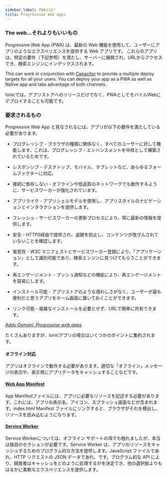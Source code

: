 ```yaml
---
sidebar_label: PWAとは?
title: Progressive Web Apps
---
```


<head>
  <title>Progressive Web Applications: PWAとは - Ionic Documentation</title>
  <meta
    name="description"
    content="What is a PWA? A Progressive Web Application uses modern web capabilities to deliver an app-like experience. Read our core concept documentation to learn more."
  />
</head>

<!-- TOC goes here -->

### The web...それよりもいいもの

Progressive Web App (PWA) は、最新の Web 機能を使用して、ユーザーにアプリのようなエクスペリエンスを提供する Web アプリです。
これらのアプリは、特定の要件（下記参照）を満たし、サーバーに展開され、URLからアクセスでき、検索エンジンにインデックスされます。

This can work in conjunction with [Capacitor](https://capacitorjs.com) to provide a multiple deploy targets for all your users.
You can deploy your app as a PWA as well as Native app and take advantage of both channels.

Ionicでは、アプリストアへのリリースだけでなく、PWAとしてモバイルWebにデプロイすることも可能です。

### 要求されるもの

Progressive Web App と見なされるには、アプリが以下の要件を満たしている必要があります。

- プログレッシブ - ブラウザの種類に関係なく、すべてのユーザーに対して機能します。これは、プログレッシブ・エンハンスメントを中核として構築されているためです。

- レスポンシブ - デスクトップ、モバイル、タブレットなど、あらゆるフォームファクターに対応。

- 接続に依存しない - オフラインや低品質のネットワークでも動作するように、サービスワーカーが強化されています。

- アプリライク - アプリシェルモデルを使用し、アプリスタイルのナビゲーションとインタラクションを提供します。

- フレッシュ - サービスワーカーの更新プロセスにより、常に最新の情報を提供します。

- 安全 - HTTPS経由で提供され、盗聴を防止し、コンテンツが改ざんされていないことを確認します。

- 発見性 - W3C マニフェストとサービスワーカー登録により、「アプリケーション」として識別可能であり、検索エンジンに見つけてもらうことができます。

- 再エンゲージメント - プッシュ通知などの機能により、再エンゲージメントを容易にします。

- インストール可能 - アプリストアのような煩わしさがなく、ユーザーが最も便利だと思うアプリをホーム画面に置いておくことができます。

- リンク可能 - 複雑なインストールを必要とせず、URLで簡単に共有できます。

<em>
  <a href="https://addyosmani.com/blog/getting-started-with-progressive-web-apps/" target="_blank">
    Addy Osmani: Progressive web apps
  </a>
</em>

たくさんありますが、Ionicアプリの場合はいくつかのポイントに集約されます。

#### オフライン対応

アプリはオフラインで動作する必要があります。適切な「オフライン」メッセージの表示や、表示用にアプリデータをキャッシュすることなどです。

#### <a href="https://developer.mozilla.org/en-US/docs/Web/Manifest" target="_blank">Web App Manifest</a>

App Manifestファイルには、アプリに必要なリソースを記述する必要があります。これには、アプリの表示名、アイコン、スプラッシュ画面などが含まれます。index.html Manifest ファイルにリンクすると、ブラウザがそれを検出し、リソースを読み込むようになります。

#### <a href="https://developer.mozilla.org/en-US/docs/Web/API/Service_Worker_API" target="_blank">Service Worker</a>

Service Workerについては、オフライン サポートの項でも触れましたが、本当は独自のセクションが必要です。Service Worker は、アプリのリソースをキャッシュするためのプログラム的な方法を提供します。JavaScript ファイルであれ、HTTP リクエストの JSON データであれ、です。プログラム的な API により、開発者はキャッシュをどのように処理するかを決定でき、他の選択肢よりもはるかに柔軟なエクスペリエンスを提供します。
